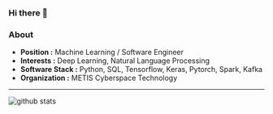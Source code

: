 ### Hi there 👋

### About

-  **Position :** Machine Learning / Software Engineer
-  **Interests :** Deep Learning, Natural Language Processing
-  **Software Stack :** Python, SQL, Tensorflow, Keras, Pytorch, Spark, Kafka
-  **Organization :** METIS Cyberspace Technology

---------------------------------------------------------------------------------------------------------------------------------------------------------------------------------

![github stats](https://github-readme-stats.vercel.app/api?username=emarkou&show_icons=true)


<!--
**emarkou/emarkou** is a ✨ _special_ ✨ repository because its `README.md` (this file) appears on your GitHub profile.

Here are some ideas to get you started:

- 🔭 I’m currently working on ...
- 🌱 I’m currently learning ...
- 👯 I’m looking to collaborate on ...
- 🤔 I’m looking for help with ...
- 💬 Ask me about ...
- 📫 How to reach me: ...
- 😄 Pronouns: ...
- ⚡ Fun fact: ...
-->
